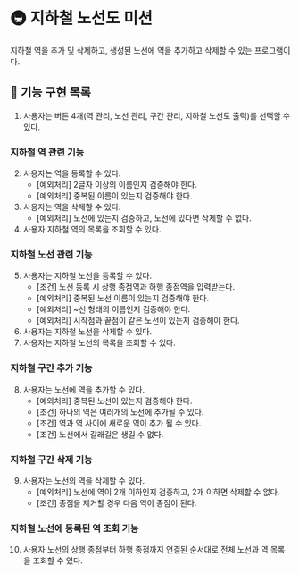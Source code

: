 # 🚇 지하철 노선도 미션
지하철 역을 추가 및 삭제하고, 생성된 노선에 역을 추가하고 삭제할 수 있는 프로그램이다.

## 🚀 기능 구현 목록
1. 사용자는 버튼 4개(역 관리, 노선 관리, 구간 관리, 지하철 노선도 출력)를 선택할 수 있다.

### 지하철 역 관련 기능
2. 사용자는 역을 등록할 수 있다.
    - [예외처리] 2글자 이상의 이름인지 검증해야 한다.
    - [예외처리] 중복된 이름이 있는지 검증해야 한다.
3. 사용자는 역을 삭제할 수 있다.
    - [예외처리] 노선에 있는지 검증하고, 노선에 있다면 삭제할 수 없다.
4. 사용자 지하철 역의 목록을 조회할 수 있다.

### 지하철 노선 관련 기능
5. 사용자는 지하철 노선을 등록할 수 있다.
    - [조건] 노선 등록 시 상행 종점역과 하행 종점역을 입력받는다.
    - [예외처리] 중복된 노선 이름이 있는지 검증해야 한다.
    - [예외처리] ~선 형태의 이름인지 검증해야 한다.
    - [예외처리] 시작점과 끝점이 같은 노선이 있는지 검증해야 한다.
6. 사용자는 지하철 노선을 삭제할 수 있다.
7. 사용자는 지하철 노선의 목록을 조회할 수 있다.

### 지하철 구간 추가 기능
8. 사용자는 노선에 역을 추가할 수 있다.
    - [예외처리] 중복된 노선이 있는지 검증해야 한다.
    - [조건] 하나의 역은 여러개의 노선에 추가될 수 있다.
    - [조건] 역과 역 사이에 새로운 역이 추가 될 수 있다.
    - [조건] 노선에서 갈래길은 생길 수 없다.

### 지하철 구간 삭제 기능
9. 사용자는 노선의 역을 삭제할 수 있다.
    - [예외처리] 노선에 역이 2개 이하인지 검증하고, 2개 이하면 삭제할 수 없다.
    - [조건] 종점을 제거할 경우 다음 역이 종점이 된다.

### 지하철 노선에 등록된 역 조회 기능
10. 사용자 노선의 상행 종점부터 하행 종점까지 연결된 순서대로 전체 노선과 역 목록을 조회할 수 있다.
